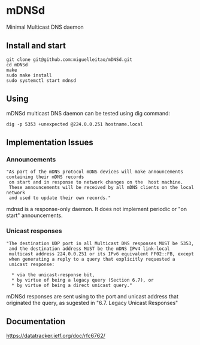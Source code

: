 # mDNSd
Minimal Multicast DNS daemon

## Install and start
```
git clone git@github.com:miguelleitao/mDNSd.git
cd mDNSd
make
sudo make install
sudo systemctl start mdnsd
```

## Using
mDNSd multicast DNS daemon can be tested using dig command:

    dig -p 5353 +unexpected @224.0.0.251 hostname.local

## Implementation Issues

### Announcements
    "As part of the mDNS protocol mDNS devices will make announcements containing their mDNS records
     on start and in response to network changes on the  host machine.
     These announcements will be received by all mDNS clients on the local network 
     and used to update their own records."
 
mdnsd is a response-only daemon. It does not implement periodic or "on start" announcements.
  
### Unicast responses
    "The destination UDP port in all Multicast DNS responses MUST be 5353,
     and the destination address MUST be the mDNS IPv4 link-local
     multicast address 224.0.0.251 or its IPv6 equivalent FF02::FB, except
     when generating a reply to a query that explicitly requested a
     unicast response:

      * via the unicast-response bit,
      * by virtue of being a legacy query (Section 6.7), or
      * by virtue of being a direct unicast query."
      
mDNSd responses are sent using to the port and unicast address that originated the query,
as sugested in "6.7.  Legacy Unicast Responses"
    
## Documentation
https://datatracker.ietf.org/doc/rfc6762/

